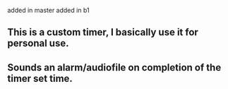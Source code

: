 added in master
added in b1
## This is a custom timer, I basically use it for personal use.
## Sounds an alarm/audiofile on completion of the timer set time.
